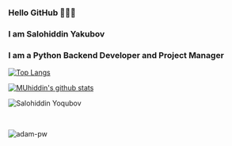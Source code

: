 ### Hello GitHub 👋👋👋

### I am Salohiddin Yakubov 
### I am a Python Backend Developer and Project Manager 


[website]: https://github.com/Sierus2
[![Top Langs](https://github-readme-stats.vercel.app/api/top-langs/?username=Sierus2&layout=compact&theme=radical&title_color=0366d6)](https://github.com/anuraghazra/github-readme-stats)

[![MUhiddin's github stats](https://github-readme-stats.vercel.app/api?username=Sierus2&count_private=true&include_all_commits&show_icons=true&theme=radical&title_color=0366d6)](https://github.com/anuraghazra/github-readme-stats)

<p align="left"> <img src="https://komarev.com/ghpvc/?username=Sierus2&color=brightgreen" alt="Salohiddin Yoqubov"/> </p>

<br>

<p><img align="center" src="https://github-readme-streak-stats.herokuapp.com/?user=Sierus2&theme=radical" alt="adam-pw" /></p>
